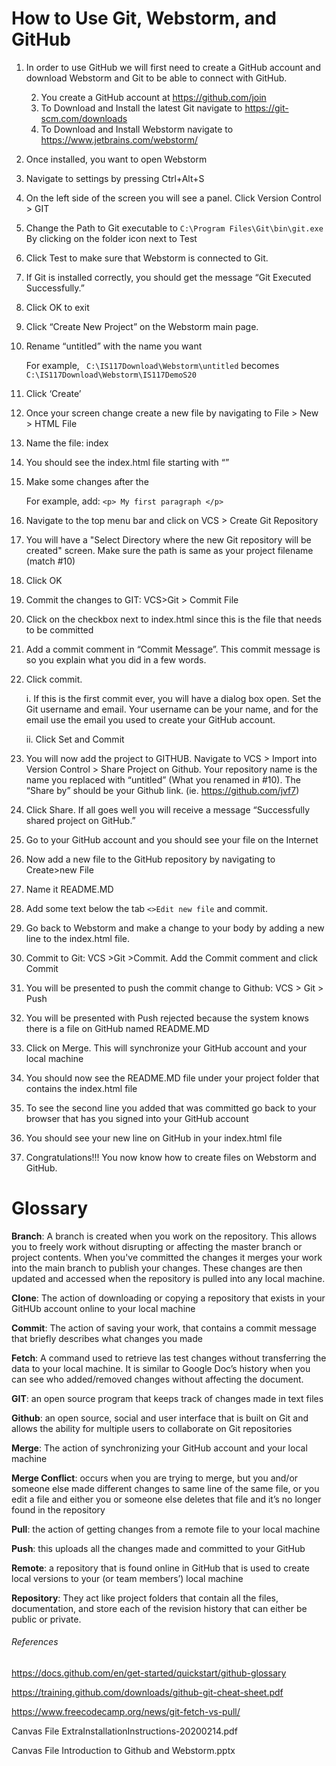 # How to Use Git, Webstorm, and GitHub
1. In order to use GitHub we will first need to create
a GitHub account and download Webstorm and Git to be 
able to connect with GitHub.

   2. You create a GitHub account at https://github.com/join
   3. To Download and Install the latest Git navigate to https://git-scm.com/downloads
   4. To Download and Install Webstorm navigate to https://www.jetbrains.com/webstorm/


2. Once installed, you want to open Webstorm 

3. Navigate to settings by pressing Ctrl+Alt+S

4. On the left side of the screen you will see a panel. Click Version Control > GIT 
 
5. Change the Path to Git executable to ```C:\Program Files\Git\bin\git.exe``` By clicking on the folder icon next to Test

6. Click Test to make sure that Webstorm is connected to Git.

7. If Git is installed correctly, you should get the message “Git Executed Successfully.”
   
8. Click OK to exit 

9. Click “Create New Project” on the Webstorm main page.
   
10. Rename “untitled” with the name you want

    For example,
    ``` C:\IS117Download\Webstorm\untitled``` becomes ```C:\IS117Download\Webstorm\IS117DemoS20 ```

11. Click ‘Create’
    
12. Once your screen change create a new file by navigating to File > New > HTML File
    
13. Name the file: index

14. You should see the index.html file starting with “<!DOCTYPE html>”
    
15. Make some changes after the <body>

    For example, add: ```<p> My first paragraph </p>```


16. Navigate to the top menu bar and click on VCS > Create Git Repository
    
17. You will have a "Select Directory where the new Git repository will be created" screen. Make sure the path is same as your project filename (match #10)
    
18. Click OK

19. Commit the changes to GIT: VCS>Git > Commit File  
    
20. Click on the checkbox next to index.html since this is the file that needs to be committed
    
21. Add a commit comment in “Commit Message”. This commit message is so you explain what you did in a few words. 

22. Click commit. 

    i. If this is the first commit ever, you will have a dialog box open. Set the Git username and email. Your username can be your name, and for the email use the email you used to create your GitHub account.

    ii. Click Set and Commit


23. You will now add the project to GITHUB. Navigate to  VCS > Import into Version Control > Share Project on Github. Your repository name is the name you replaced with “untitled” (What you renamed in #10). The “Share by” should be your Github link.
    (ie. https://github.com/jvf7)

24. Click Share. If all goes well you will receive a message “Successfully shared project on GitHub.”
    
25. Go to your GitHub account and you should see your file on the Internet
    
26. Now add a new file to the GitHub repository by navigating to Create>new File
    
27. Name it README.MD
    
28. Add some text below the tab ```<>Edit new file``` and commit.
    
29. Go back to Webstorm and make a change to your body by adding a new line to the index.html file.

30. Commit to Git: VCS >Git >Commit. Add the Commit comment and click Commit
    
31. You will be presented to push the commit change to Github: VCS > Git > Push
    
32. You will be presented with Push rejected because the system knows there is a file on GitHub named README.MD
    
33. Click on Merge. This will synchronize your GitHub account and your local machine 

34. You should now see the README.MD file under your project folder that contains the index.html file
    
35. To see the second line you added that was committed go back to your browser that has you signed into your GitHub account
    
36. You should see your new line on GitHub in your index.html file
    
37. Congratulations!!! You now know how to create files on Webstorm and GitHub.



# Glossary
**Branch**: A branch is created when you work on the repository. This allows you 
to freely work without disrupting or affecting the master branch or project contents. 
When you've committed the changes it merges your work into the main branch to publish 
your changes. These changes are then updated and accessed when the repository is pulled
into any local machine.

**Clone**: The action of downloading or copying a repository that exists in your 
GitHUb account online to your local machine

**Commit**: The action of saving your work, that contains a commit message that briefly
describes what changes you made

**Fetch**: A command used to retrieve las test changes without transferring the data to your local machine. It is similar to Google Doc’s history when you can see who added/removed changes without affecting the document.

**GIT**: an open source program that keeps track of changes made in text files

**Github**: an open source, social and user interface that is built on Git and allows the ability for multiple users to collaborate on Git repositories

**Merge**: The action of synchronizing your GitHub account and your local machine

**Merge Conflict**: occurs when you are trying to merge, but you and/or someone else made different changes to same line of the same file, or you edit a file and either you or someone else deletes that file and it’s no longer found in the repository

**Pull**: the action of getting changes from a remote file to your local machine

**Push**: this uploads all the changes made and committed to your GitHub

**Remote**: a repository that is found online in GitHub that is used to create local versions to your (or team members’) local machine

**Repository**: They act like project folders that contain all the files, documentation, and store each of the revision history that can either be public or private.



###### References 

https://docs.github.com/en/get-started/quickstart/github-glossary

https://training.github.com/downloads/github-git-cheat-sheet.pdf

https://www.freecodecamp.org/news/git-fetch-vs-pull/

Canvas File ExtraInstallationInstructions-20200214.pdf

Canvas File Introduction to Github and Webstorm.pptx 
